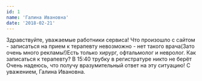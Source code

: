 ```yaml
---
id: 1 
name: 'Галина Ивановна'
date: '2018-02-21'
---
```

Здравствуйте, уважаемые работники сервиса! 
Что произошло с сайтом - записаться на прием к терапевту невозможно - нет такого врача(Зато очень много рекламы!)Есть только хирург, офтальмолог и невролог. Как записаться к терапевту? В 15:40 трубку в регистратуре никто не берёт
Очень надеюсь, что получу вразумительный ответ на эту ситуацию!
С уважением, Галина Ивановна.